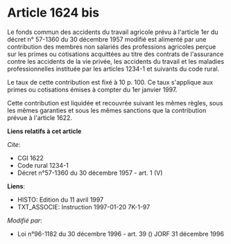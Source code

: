 # Article 1624 bis

Le fonds commun des accidents du travail agricole prévu à l'article 1er du décret n° 57-1360 du 30 décembre 1957 modifié est
alimenté par une contribution des membres non salariés des professions agricoles perçue sur les primes ou cotisations
acquittées au titre des contrats de l'assurance contre les accidents de la vie privée, les accidents du travail et les
maladies professionnelles instituée par les articles 1234-1 et suivants du code rural.

Le taux de cette contribution est fixé à 10 p. 100. Ce taux s'applique aux primes ou cotisations émises à compter du 1er
janvier 1997.

Cette contribution est liquidée et recouvrée suivant les mêmes règles, sous les mêmes garanties et sous les mêmes sanctions
que la contribution prévue à l'article 1622.

**Liens relatifs à cet article**

_Cite_:

  - CGI 1622
  - Code rural 1234-1
  - Décret n°57-1360 du 30 décembre 1957 - art. 1 (V)

**Liens**:

  - HISTO: Edition du 11 avril 1997
  - TXT_ASSOCIE: Instruction 1997-01-20 7K-1-97

_Modifié par_:

  - Loi n°96-1182 du 30 décembre 1996 - art. 39 () JORF 31 décembre 1996
